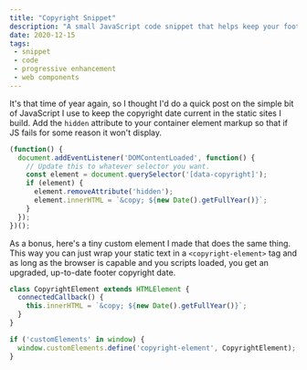 ```yaml
---
title: "Copyright Snippet"
description: "A small JavaScript code snippet that helps keep your footer copyright up to date. (with bonus CustomElement)"
date: 2020-12-15
tags:
 - snippet
 - code
 - progressive enhancement
 - web components
---
```

It's that time of year again, so I thought I'd do a quick post on the simple bit of JavaScript I use to keep the copyright date current in the static sites I build. Add the `hidden` attribute to your container element markup so that if JS fails for some reason it won't display.

```js
(function() {
  document.addEventListener('DOMContentLoaded', function() {
    // Update this to whatever selector you want.
    const element = document.querySelector('[data-copyright]');
    if (element) {
      element.removeAttribute('hidden');
      element.innerHTML = `&copy; ${new Date().getFullYear()}`;
    }
  });
})();
```

As a bonus, here's a tiny custom element I made that does the same thing. This way you can just wrap your static text in a `<copyright-element>` tag and as long as the browser is capable and you scripts loaded, you get an upgraded, up-to-date footer copyright date.

```js
class CopyrightElement extends HTMLElement {
  connectedCallback() {
    this.innerHTML = `&copy; ${new Date().getFullYear()}`;
  }
}

if ('customElements' in window) {
  window.customElements.define('copyright-element', CopyrightElement);
}
```